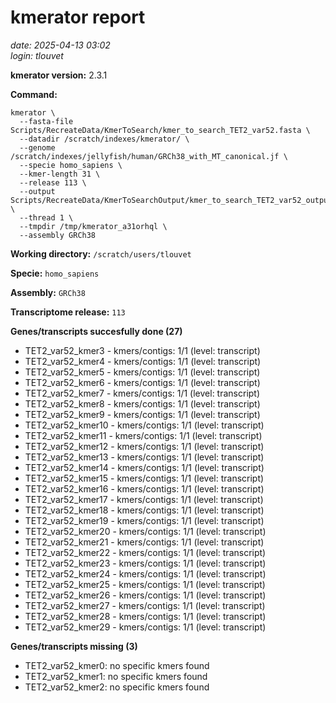 # kmerator report
*date: 2025-04-13 03:02*  
*login: tlouvet*

**kmerator version:** 2.3.1

**Command:**

```
kmerator \
  --fasta-file Scripts/RecreateData/KmerToSearch/kmer_to_search_TET2_var52.fasta \
  --datadir /scratch/indexes/kmerator/ \
  --genome /scratch/indexes/jellyfish/human/GRCh38_with_MT_canonical.jf \
  --specie homo_sapiens \
  --kmer-length 31 \
  --release 113 \
  --output Scripts/RecreateData/KmerToSearchOutput/kmer_to_search_TET2_var52_output \
  --thread 1 \
  --tmpdir /tmp/kmerator_a31orhql \
  --assembly GRCh38
```

**Working directory:** `/scratch/users/tlouvet`

**Specie:** `homo_sapiens`

**Assembly:** `GRCh38`

**Transcriptome release:** `113`

**Genes/transcripts succesfully done (27)**

- TET2_var52_kmer3 - kmers/contigs: 1/1 (level: transcript)
- TET2_var52_kmer4 - kmers/contigs: 1/1 (level: transcript)
- TET2_var52_kmer5 - kmers/contigs: 1/1 (level: transcript)
- TET2_var52_kmer6 - kmers/contigs: 1/1 (level: transcript)
- TET2_var52_kmer7 - kmers/contigs: 1/1 (level: transcript)
- TET2_var52_kmer8 - kmers/contigs: 1/1 (level: transcript)
- TET2_var52_kmer9 - kmers/contigs: 1/1 (level: transcript)
- TET2_var52_kmer10 - kmers/contigs: 1/1 (level: transcript)
- TET2_var52_kmer11 - kmers/contigs: 1/1 (level: transcript)
- TET2_var52_kmer12 - kmers/contigs: 1/1 (level: transcript)
- TET2_var52_kmer13 - kmers/contigs: 1/1 (level: transcript)
- TET2_var52_kmer14 - kmers/contigs: 1/1 (level: transcript)
- TET2_var52_kmer15 - kmers/contigs: 1/1 (level: transcript)
- TET2_var52_kmer16 - kmers/contigs: 1/1 (level: transcript)
- TET2_var52_kmer17 - kmers/contigs: 1/1 (level: transcript)
- TET2_var52_kmer18 - kmers/contigs: 1/1 (level: transcript)
- TET2_var52_kmer19 - kmers/contigs: 1/1 (level: transcript)
- TET2_var52_kmer20 - kmers/contigs: 1/1 (level: transcript)
- TET2_var52_kmer21 - kmers/contigs: 1/1 (level: transcript)
- TET2_var52_kmer22 - kmers/contigs: 1/1 (level: transcript)
- TET2_var52_kmer23 - kmers/contigs: 1/1 (level: transcript)
- TET2_var52_kmer24 - kmers/contigs: 1/1 (level: transcript)
- TET2_var52_kmer25 - kmers/contigs: 1/1 (level: transcript)
- TET2_var52_kmer26 - kmers/contigs: 1/1 (level: transcript)
- TET2_var52_kmer27 - kmers/contigs: 1/1 (level: transcript)
- TET2_var52_kmer28 - kmers/contigs: 1/1 (level: transcript)
- TET2_var52_kmer29 - kmers/contigs: 1/1 (level: transcript)


**Genes/transcripts missing (3)**

- TET2_var52_kmer0: no specific kmers found
- TET2_var52_kmer1: no specific kmers found
- TET2_var52_kmer2: no specific kmers found
